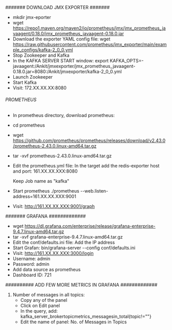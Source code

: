 ####### DOWNLOAD JMX EXPORTER #######
* mkdir jmx-eporter
* wget https://repo1.maven.org/maven2/io/prometheus/jmx/jmx_prometheus_javaagent/0.18.0/jmx_prometheus_javaagent-0.18.0.jar
* Download the exporter YAML config file: wget https://raw.githubusercontent.com/prometheus/jmx_exporter/main/example_configs/kafka-2_0_0.yml
* Stop Zookeeper and Kafka
* In the KAFKA SERVER START window: export KAFKA_OPTS=-javaagent:/Ankit/jmxexporter/jmx_prometheus_javaagent-0.18.0.jar=8080:/Ankit/jmxexporter/kafka-2_0_0.yml
* Launch Zookeeper
* Start Kafka
* Visit: 172.XX.XX.XX:8080

###### PROMETHEUS ######
* In prometheus directory, download prometheus:
* cd prometheus
* wget https://github.com/prometheus/prometheus/releases/download/v2.43.0/prometheus-2.43.0.linux-amd64.tar.gz
* tar -xvf prometheus-2.43.0.linux-amd64.tar.gz
  
* Edit the prometheus.yml file:
    In the target add the redis-exporter host and port:
    161.XX.XX.XXX:8080
    
    Keep Job name as "kafka"
    
* Start prometheus
  ./prometheus --web.listen-address=161.XX.XX.XXX:9001
* Visit: http://161.XX.XX.XXX:9001/graph



####### GRAFANA #############
* wget https://dl.grafana.com/enterprise/release/grafana-enterprise-9.4.7.linux-amd64.tar.gz
* tar -xvf grafana-enterprise-9.4.7.linux-amd64.tar.gz
* Edit the conf/defaults.ini file: Add the IP address
* Start Grafan: bin/grafana-server --config conf/defaults.ini
* Visit: http://161.XX.XX.XXX:3000/login
* Username: admin
* Password: admin
* Add data source as prometheus
* Dashboard ID: 721



########## ADD FEW MORE METRICS IN GRAFANA #############
1. Number of messages in all topics:
    * Copy any of the panel
    * Click on Edit panel
    * In the query, add: kafka_server_brokertopicmetrics_messagesin_total{topic!=""}
    * Edit the name of panel: No. of Messages in Topics
